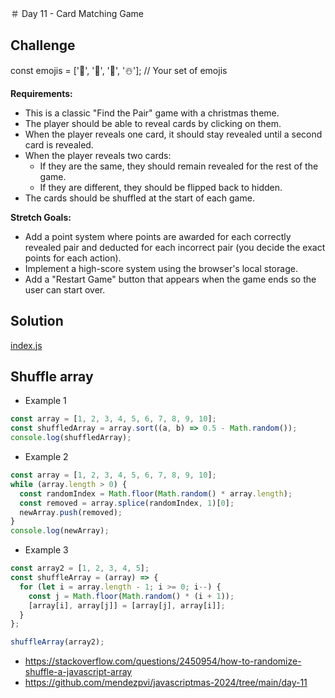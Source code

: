 ＃ Day 11 - Card Matching Game

## Challenge

const emojis = ['🎄', '🎁', '🎅', '☃️']; // Your set of emojis

**Requirements:**

- This is a classic "Find the Pair" game with a christmas theme.
- The player should be able to reveal cards by clicking on them.
- When the player reveals one card, it should stay revealed until a second card is revealed.
- When the player reveals two cards:
  - If they are the same, they should remain revealed for the rest of the game.
  - If they are different, they should be flipped back to hidden.
- The cards should be shuffled at the start of each game.

**Stretch Goals:**

- Add a point system where points are awarded for each correctly revealed pair
  and deducted for each incorrect pair (you decide the exact points for each action).
- Implement a high-score system using the browser's local storage.
- Add a "Restart Game" button that appears when the game ends so the user can start over.

## Solution

[index.js](./index.js)

## Shuffle array

- Example 1

```js
const array = [1, 2, 3, 4, 5, 6, 7, 8, 9, 10];
const shuffledArray = array.sort((a, b) => 0.5 - Math.random());
console.log(shuffledArray);
```

- Example 2

```js
const array = [1, 2, 3, 4, 5, 6, 7, 8, 9, 10];
while (array.length > 0) {
  const randomIndex = Math.floor(Math.random() * array.length);
  const removed = array.splice(randomIndex, 1)[0];
  newArray.push(removed);
}
console.log(newArray);
```

- Example 3

```js
const array2 = [1, 2, 3, 4, 5];
const shuffleArray = (array) => {
  for (let i = array.length - 1; i >= 0; i--) {
    const j = Math.floor(Math.random() * (i + 1));
    [array[i], array[j]] = [array[j], array[i]];
  }
};

shuffleArray(array2);
```

- https://stackoverflow.com/questions/2450954/how-to-randomize-shuffle-a-javascript-array
- https://github.com/mendezpvi/javascriptmas-2024/tree/main/day-11
